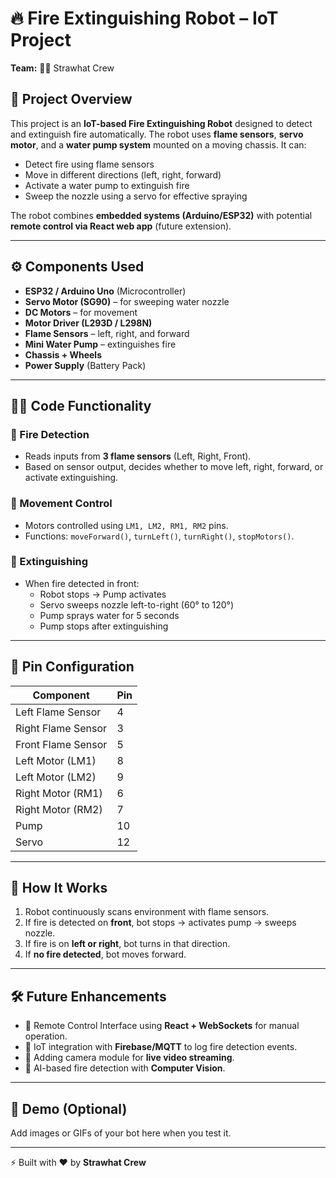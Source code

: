# 🔥 Fire Extinguishing Robot – IoT Project  
**Team:** 🏴‍☠️ Strawhat Crew  

## 📌 Project Overview  
This project is an **IoT-based Fire Extinguishing Robot** designed to detect and extinguish fire automatically. The robot uses **flame sensors**, **servo motor**, and a **water pump system** mounted on a moving chassis. It can:  
- Detect fire using flame sensors  
- Move in different directions (left, right, forward)  
- Activate a water pump to extinguish fire  
- Sweep the nozzle using a servo for effective spraying  

The robot combines **embedded systems (Arduino/ESP32)** with potential **remote control via React web app** (future extension).  

---

## ⚙️ Components Used  
- **ESP32 / Arduino Uno** (Microcontroller)  
- **Servo Motor (SG90)** – for sweeping water nozzle  
- **DC Motors** – for movement  
- **Motor Driver (L293D / L298N)**  
- **Flame Sensors** – left, right, and forward  
- **Mini Water Pump** – extinguishes fire  
- **Chassis + Wheels**  
- **Power Supply** (Battery Pack)  

---

## 🧑‍💻 Code Functionality  

### 🔹 Fire Detection  
- Reads inputs from **3 flame sensors** (Left, Right, Front).  
- Based on sensor output, decides whether to move left, right, forward, or activate extinguishing.  

### 🔹 Movement Control  
- Motors controlled using `LM1, LM2, RM1, RM2` pins.  
- Functions: `moveForward()`, `turnLeft()`, `turnRight()`, `stopMotors()`.  

### 🔹 Extinguishing  
- When fire detected in front:  
  - Robot stops → Pump activates  
  - Servo sweeps nozzle left-to-right (60° to 120°)  
  - Pump sprays water for 5 seconds  
  - Pump stops after extinguishing  

---

## 📝 Pin Configuration  

| Component        | Pin |  
|------------------|-----|  
| Left Flame Sensor  | 4   |  
| Right Flame Sensor | 3   |  
| Front Flame Sensor | 5   |  
| Left Motor (LM1)   | 8   |  
| Left Motor (LM2)   | 9   |  
| Right Motor (RM1)  | 6   |  
| Right Motor (RM2)  | 7   |  
| Pump               | 10  |  
| Servo              | 12  |  

---

## 🚀 How It Works  
1. Robot continuously scans environment with flame sensors.  
2. If fire is detected on **front**, bot stops → activates pump → sweeps nozzle.  
3. If fire is on **left or right**, bot turns in that direction.  
4. If **no fire detected**, bot moves forward.  

---

## 🛠️ Future Enhancements  
- 🔗 Remote Control Interface using **React + WebSockets** for manual operation.  
- 📡 IoT integration with **Firebase/MQTT** to log fire detection events.  
- 🎥 Adding camera module for **live video streaming**.  
- 🧠 AI-based fire detection with **Computer Vision**.  

---

## 📸 Demo (Optional)  
Add images or GIFs of your bot here when you test it.  

---

⚡ Built with ❤️ by **Strawhat Crew**
